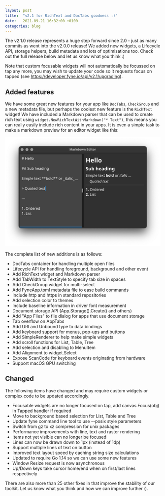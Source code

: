 ```yaml
---
layout: post
title:  "v2.1 for RichText and DocTabs goodness :)"
date:   2021-09-21 16:32:00 +0100
categories: blog
---
```


The v2.1.0 release represents a huge step forward since 2.0 - just as many commits as went into the v2.0.0 release!
We added new widgets, a Lifecycle API, storage helpers, build metadata and lots of optimisations too.
Check out the full release below and let us know what you think :)

Note that custom focusable widgets will not automatically be focussed on tap any more, you may wish to update your code so it requests focus on tapped (see https://developer.fyne.io/api/v2.1/upgrading).

## Added features

We have some great new features for your app like `DocTabs`, `CheckGroup` and a new metadata file,
but perhaps the coolest new feature is the `RichText` widget!
We have included a Markdown parser that can be used to create rich text
using `widget.NewRichTextWithMarkdown("* Text")`, this means you can really easily include rich content in your apps.
It is even a simple task to make a markdown preview for an editor widget like this:

![](/blog/img/markdown.png)

The complete list of new additions is as follows:

* DocTabs container for handling multiple open files
* Lifecycle API for handling foreground, background and other event
* Add RichText widget and Markdown parser
* Add TabWidth to TextStyle to specify tab size in spaces
* Add CheckGroup widget for multi-select
* Add FyneApp.toml metadata file to ease build commands
* Include http and https in standard repositories
* Add selection color to themes
* Include baseline information in driver font measurement
* Document storage API (App.Storage().Create() and others)
* Add "App Files" to file dialog for apps that use document storage
* Tab overflow on AppTabs
* Add URI and Unbound type to data bindings
* Add keyboard support for menus, pop-ups and buttons
* Add SimpleRenderer to help make simple widgets
* Add scroll functions for List, Table, Tree
* Add selection and disabling to MenuItem
* Add Alignment to widget.Select
* Expose ScanCode for keyboard events originating from hardware
* Support macOS GPU switching

## Changed

The following items have changed and may require custom widgets or complex code to be updated accordingly.

* Focusable widgets are no longer focused on tap, add canvas.Focus(obj) in Tapped handler if required
* Move to background based selection for List, Table and Tree
* Update fyne command line tool to use --posix style parameters
* Switch from gz to xz compression for unix packages
* Performance improvements with line, text and raster rendering
* Items not yet visible can no longer be focused
* Lines can now be drawn down to 1px (instead of 1dp)
* Support multiple lines of text on button
* Improved text layout speed by caching string size calculations
* Updated to require Go 1.14 so we can use some new features
* Window Resize request is now asynchronous
* Up/Down keys take cursor home/end when on first/last lines respectively

There are also more than 25 other fixes in that improve the stability of our toolkit. Let us know what you think and how we can improve further :).
